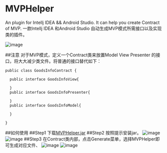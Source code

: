 # MVPHelper
An plugin for Intellj IDEA &amp;&amp; Android Studio. It can help you create Contract of MVP.
一款Intellj IDEA 和Android Studio 自动生成MVP模式所需接口以及实现类的插件。

![image](https://github.com/githubwing/MVPHelper/raw/master/preview.gif)

##注意
对于MVP模式，定义一个Contract类来放置Model View Presenter 的接口，将大大减少类文件。将普通的接口替代如下：
```
public class GoodsInfoContract {
    
  public interface GoodsInfoView{

  }
  public interface GoodsInfoPresenter{

  }
  public interface GoodsInfoModel{

  }

}
```
##如何使用
##Step1
下载[MVPHelper.jar](https://github.com/githubwing/MVPHelper/blob/master/MVPHelper.jar)
##Step2
按照提示安装jar。
![image](https://github.com/githubwing/MVPHelper/raw/master/img/step-1.png)
![image](https://github.com/githubwing/MVPHelper/raw/master/img/step-0.png)
##Step3
在Contract类内部，点击Generate菜单，选择MVPHelper即可生成对应文件、
![image](https://github.com/githubwing/MVPHelper/raw/master/img/step1.png)
![image](https://github.com/githubwing/MVPHelper/raw/master/img/step2.png)
